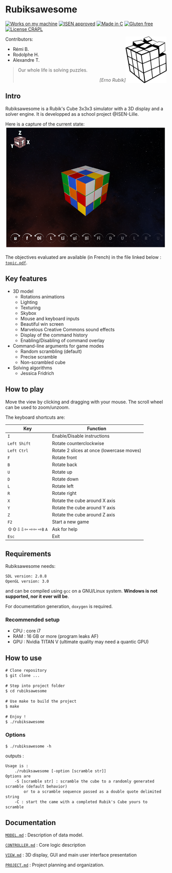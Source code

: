 # Rubiksawesome

[![Works on my machine](https://img.shields.io/badge/Works-on%20my%20machine-green.svg)](https://shields.io/)
[![ISEN approved](https://img.shields.io/badge/ISEN-approved-green.svg)](https://shields.io/)
[![Made in C](https://img.shields.io/badge/Made%20in-C-1f425f.svg)](https://shields.io/)
[![Gluten free](https://img.shields.io/badge/Gluten-free-1f425f.svg)](https://shields.io/)
[![License CRAPL](https://img.shields.io/badge/License-CRAPL-blue.svg)](https://shields.io/)

<img align="right" src="docs/img/rubiks-cube.png" alt="drawing" width="128px"/>


Contributors:
* Rémi B.
* Rodolphe H.
* Alexandre T.

> Our whole life is solving puzzles.
>
> _<div style="text-align: right" width="200px"> [Erno Rubik] </div>_


## Intro
Rubiksawesome is a Rubik's Cube 3x3x3 simulator with a 3D display and a solver
engine.
It is developped as a school project @ISEN-Lille.

Here is a capture of the current state:
![Current state capture](docs/capture.png)


The objectives evaluated are available (in French) in the file linked below :
[`topic.pdf`](docs/topic.pdf).

## Key features
* 3D model
  * Rotations animations
  * Lighting
  * Texturing
  * Skybox
  * Mouse and keyboard inputs
  * Beautiful win screen
  * Marvelous Creative Commons sound effects
  * Display of the command history
  * Enabling/Disabling of command overlay
* Command-line arguments for game modes
    * Random scrambling (default)
    * Precise scramble
    * Non-scrambled cube
* Solving algorithms
  * Jessica Fridrich

## How to play

Move the view by clicking and dragging with your mouse.
The scroll wheel can be used to zoom/unzoom.

The keyboard shortcuts are:

Key | Function
--- | ---
`I` | Enable/Disable instructions
`Left Shift` | Rotate counterclockwise
`Left Ctrl` | Rotate 2 slices at once (lowercase moves)
`F` | Rotate front
`B` | Rotate back
`U` | Rotate up
`D` | Rotate down
`L` | Rotate left
`R` | Rotate right
`X` | Rotate the cube around X axis
`Y` | Rotate the cube around Y axis
`Z` | Rotate the cube around Z axis
`F2` | Start a new game
&#8679;&#8679;&#8681;&#8681;&#8678; &#8680;&#8678; &#8680;`B` `A` | Ask for help
`Esc` | Exit

## Requirements

Rubiksawesome needs:

```
SDL version: 2.0.8
OpenGL version: 3.0
```

and can be compiled using `gcc` on a GNU/Linux system.
**Windows is not supported, nor it ever will be**.

For documentation generation, `doxygen` is required.

### Recommended setup

* CPU : core i7
* RAM : 16 GB or more (program leaks AF)
* GPU : Nvidia TITAN V (ultimate quality may need a quantic GPU)

## How to use

```shell
# Clone repository
$ git clone ...

# Step into project folder
$ cd rubiksawesome

# Use make to build the project
$ make

# Enjoy !
$ ./rubiksawesome
```

### Options
```
$ ./rubiksawesome -h
```
outputs :

```
Usage is :
	./rubiksawesome [-option [scramble str]]
Options are
	-S [scramble str] : scramble the cube to a randomly generated scramble (default behavior)
		or to a scramble sequence passed as a double quote delimited string
	-C : start the came with a completed Rubik's Cube yours to scramble
```



## Documentation
[`MODEL.md`](docs/MODEL.md) : Description of data model.

[`CONTROLLER.md`](docs/CONTROLLER.md) : Core logic description

[`VIEW.md`](docs/VIEW.md) : 3D display, GUI and main user interface presentation

[`PROJECT.md`](docs/PROJECT.md) : Project planning and organization.

